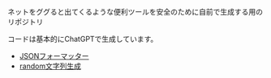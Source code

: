 ネットをググると出てくるような便利ツールを安全のために自前で生成する用のリポジトリ

コードは基本的にChatGPTで生成しています。

* [JSONフォーマッター](json_format.html)
* [random文字列生成](random.html)	
